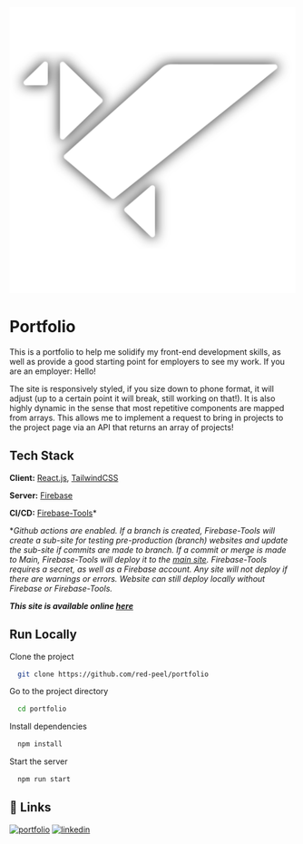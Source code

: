 ![Alt text](portfolio/public/logo512.png)

# Portfolio

This is a portfolio to help me solidify my front-end development skills, as well as provide a good starting point for employers to see my work.  If you are an employer: Hello!


The site is responsively styled, if you size down to phone format, it will adjust (up to a certain point it will break, still working on that!). It is also highly dynamic in the sense that most repetitive components are mapped from arrays. This allows me to implement a request to bring in projects to the project page via an API that returns an array of projects!


## Tech Stack

**Client:** [React.js](https://reactjs.org/), [TailwindCSS](https://tailwindcss.com/)

**Server:** [Firebase](https://firebase.google.com/) 

**CI/CD:** [Firebase-Tools](https://www.npmjs.com/package/firebase-tools)*

**Github actions are enabled. If a branch is created, Firebase-Tools will create a sub-site for testing pre-production (branch) websites and update the sub-site if commits are made to branch. If a commit or merge is made to Main, Firebase-Tools will deploy it to the [main site](https://www.eliasgonzalez.dev/). Firebase-Tools requires a secret, as well as a Firebase account. Any site will not deploy if there are warnings or errors. Website can still deploy locally without Firebase or Firebase-Tools.*


***This site is available online [here](https://www.eliasgonzalez.dev/)***


## Run Locally

Clone the project

```bash
  git clone https://github.com/red-peel/portfolio
```

Go to the project directory

```bash
  cd portfolio
```

Install dependencies

```bash
  npm install
```

Start the server

```bash
  npm run start
```


## 🔗 Links
[![portfolio](https://img.shields.io/badge/my_portfolio-000?style=for-the-badge&logo=ko-fi&logoColor=white)](https://www.eliasgonzalez.dev/)
[![linkedin](https://img.shields.io/badge/linkedin-0A66C2?style=for-the-badge&logo=linkedin&logoColor=white)](https://www.linkedin.com/in/elias-gonzalez-dev/)
